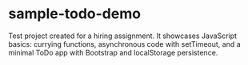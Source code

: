 # sample-todo-demo
Test project created for a hiring assignment. It showcases JavaScript basics: currying functions, asynchronous code with setTimeout, and a minimal ToDo app with Bootstrap and localStorage persistence.
